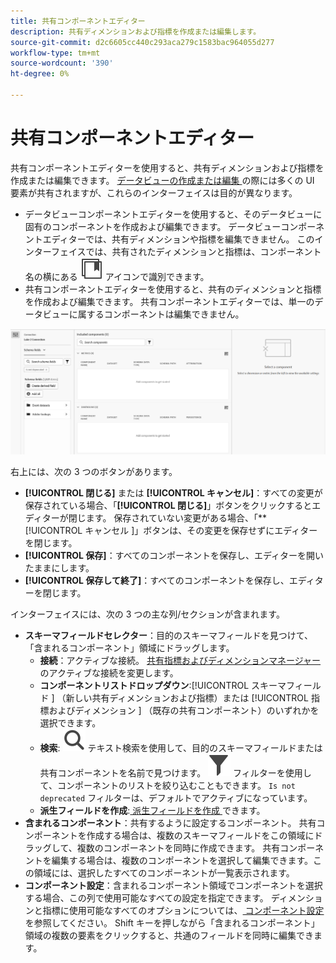 ```yaml
---
title: 共有コンポーネントエディター
description: 共有ディメンションおよび指標を作成または編集します。
source-git-commit: d2c6605cc440c293aca279c1583bac964055d277
workflow-type: tm+mt
source-wordcount: '390'
ht-degree: 0%

---
```


# 共有コンポーネントエディター

共有コンポーネントエディターを使用すると、共有ディメンションおよび指標を作成または編集できます。 [ データビューの作成または編集 ](/help/data-views/create-dataview.md) の際には多くの UI 要素が共有されますが、これらのインターフェイスは目的が異なります。

* データビューコンポーネントエディターを使用すると、そのデータビューに固有のコンポーネントを作成および編集できます。 データビューコンポーネントエディターでは、共有ディメンションや指標を編集できません。 このインターフェイスでは、共有されたディメンションと指標は、コンポーネント名の横にある ![ 共有コンポーネントアイコン ](/help/assets/icons/CCLibrary.svg) アイコンで識別できます。
* 共有コンポーネントエディターを使用すると、共有のディメンションと指標を作成および編集できます。 共有コンポーネントエディターでは、単一のデータビューに属するコンポーネントは編集できません。

![ コンポーネントエディターのスクリーンショット ](assets/component-editor.png)

右上には、次の 3 つのボタンがあります。

* **[!UICONTROL 閉じる]** または **[!UICONTROL キャンセル]**：すべての変更が保存されている場合、「**[!UICONTROL 閉じる]**」ボタンをクリックするとエディターが閉じます。 保存されていない変更がある場合、「**[!UICONTROL  キャンセル ]」ボタンは、その変更を保存せずにエディターを閉じます。
* **[!UICONTROL 保存]**：すべてのコンポーネントを保存し、エディターを開いたままにします。
* **[!UICONTROL 保存して終了]**：すべてのコンポーネントを保存し、エディターを閉じます。

インターフェイスには、次の 3 つの主な列/セクションが含まれます。

* **スキーマフィールドセレクター**：目的のスキーマフィールドを見つけて、「含まれるコンポーネント」領域にドラッグします。
   * **接続**：アクティブな接続。 [ 共有指標およびディメンションマネージャー ](smd-overview.md) のアクティブな接続を変更します。
   * **コンポーネントリストドロップダウン**:[!UICONTROL  スキーマフィールド ] （新しい共有ディメンションおよび指標）または [!UICONTROL  指標およびディメンション ] （既存の共有コンポーネント）のいずれかを選択できます。
   * **検索**: ![ 検索アイコン ](/help/assets/icons/Search.svg) テキスト検索を使用して、目的のスキーマフィールドまたは共有コンポーネントを名前で見つけます。 ![ フィルターアイコン ](/help/assets/icons/Filter.svg) フィルターを使用して、コンポーネントのリストを絞り込むこともできます。 `Is not deprecated` フィルターは、デフォルトでアクティブになっています。
   * **派生フィールドを作成**:[ 派生フィールドを作成 ](/help/data-views/derived-fields/derived-fields.md) できます。
* **含まれるコンポーネント**：共有するように設定するコンポーネント。 共有コンポーネントを作成する場合は、複数のスキーマフィールドをこの領域にドラッグして、複数のコンポーネントを同時に作成できます。 共有コンポーネントを編集する場合は、複数のコンポーネントを選択して編集できます。この領域には、選択したすべてのコンポーネントが一覧表示されます。
* **コンポーネント設定**：含まれるコンポーネント領域でコンポーネントを選択する場合、この列で使用可能なすべての設定を指定できます。 ディメンションと指標に使用可能なすべてのオプションについては、[ コンポーネント設定 ](/help/data-views/component-settings/overview.md) を参照してください。 Shift キーを押しながら「含まれるコンポーネント」領域の複数の要素をクリックすると、共通のフィールドを同時に編集できます。
